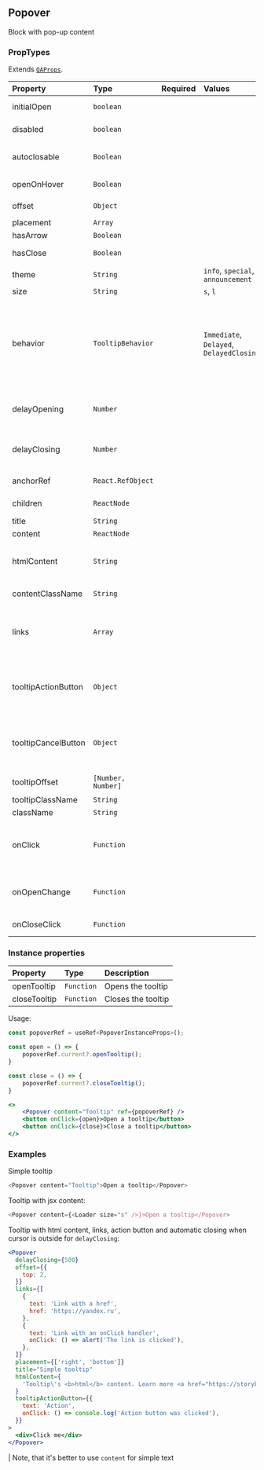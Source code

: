 ## Popover

Block with pop-up content

### PropTypes

Extends [`QAProps`](../types.ts).

| Property            | Type               | Required | Values                                   | Default             | Description                                                                                                                                                                    |
| :------------------ | :----------------- | :------- | :--------------------------------------- | :------------------ | :----------------------------------------------------------------------------------------------------------------------------------------------------------------------------- |
| initialOpen         | `boolean`          |          |                                          | false               | Whether the tooltip initially opened                                                                                                                                           |
| disabled            | `boolean`          |          |                                          | false               | Disables open state changes                                                                                                                                                    |
| autoclosable        | `Boolean`          |          |                                          | `true`              | Whether tooltip should automatically close when the cursor is outside                                                                                                          |
| openOnHover         | `Boolean`          |          |                                          | `true`              | Whether tooltip should open on hover                                                                                                                                           |
| offset              | `Object`           |          |                                          |                     | Control's offset <br/> `{ top: 0, left: 0 }`                                                                                                                                   |
| placement           | `Array`            |          |                                          | [`right`, `bottom`] | Tooltip's placement                                                                                                                                                            |
| hasArrow            | `Boolean`          |          |                                          | `true`              | Whether tooltip has a tail                                                                                                                                                     |
| hasClose            | `Boolean`          |          |                                          | `false`             | Whether tooltip has a close button                                                                                                                                             |
| theme               | `String`           |          | `info`, `special`, `announcement`        | `info`              | Tooltip's theme                                                                                                                                                                |
| size                | `String`           |          | `s`, `l`                                 | `s`                 | Tooltip's theme                                                                                                                                                                |
| behavior            | `TooltipBehavior`  |          | `Immediate`, `Delayed`, `DelayedClosing` | `DelayedClosing`    | Tooltip open/close behaviour when `openOnHover` (without a delay, with delay, with delay only when closing). Won't be applied if `delayOpening` or `delayClosing` are provided |
| delayOpening        | `Number`           |          |                                          | `0`                 | Tooltip's opening delay if `openOnHover`. We recommend to use `behavior`                                                                                                       |
| delayClosing        | `Number`           |          |                                          | `300`               | Tooltip's closing delay if `autoclosable`. We recommend to use `behavior`                                                                                                      |
| anchorRef           | `React.RefObject`  |          |                                          |                     | Custom anchor. Disables `openByHover` and `onClick`.                                                                                                                           |
| children            | `ReactNode`        |          |                                          |                     | Content, over which tooltip is rendered                                                                                                                                        |
| title               | `String`           |          |                                          |                     | Tooltip's title                                                                                                                                                                |
| content             | `ReactNode`        |          |                                          |                     | Tooltip's content                                                                                                                                                              |
| htmlContent         | `String`           |          |                                          |                     | Tooltip's html content (`dangerouslySetInnerHTML` will be used for rendering)                                                                                                  |
| contentClassName    | `String`           |          |                                          |                     | Tooltip's content css class                                                                                                                                                    |
| links               | `Array`            |          |                                          | []                  | Links under the content <br/> `{ text: 'Link 1', href: 'https://yandex.ru'}` or <br/> `{ text: 'Link 2', onClick: () => callbackOnLinkClick() }`                               |
| tooltipActionButton | `Object`           |          |                                          |                     | Action button properties (the button won't be rendered without it) <br/> `{ text: 'Button', onClick: () => callbackOnClick() }`                                                |
| tooltipCancelButton | `Object`           |          |                                          |                     | Cancel button properties (the button won't be rendered without it) <br/> `{ text: 'Button', onClick: () => callbackOnClick() }`                                                |
| tooltipOffset       | `[Number, Number]` |          |                                          |                     | Tooltip's offset related to the control                                                                                                                                        |
| tooltipClassName    | `String`           |          |                                          |                     | Tooltip's css class                                                                                                                                                            |
| className           | `String`           |          |                                          |                     | Control's css class                                                                                                                                                            |
| onClick             | `Function`         |          |                                          |                     | Anchor click callback. If the function returns `true', the tooltip will be open, otherwise it won't be opened.                                                                 |
| onOpenChange        | `Function`         |          |                                          |                     | Open state change callback. Can be useful for delayed tooltip's content rendering.                                                                                             |
| onCloseClick        | `Function`         |          |                                          |                     | Close button click handler                                                                                                                                                     |

### Instance properties

| Property     | Type       | Description        |
| :----------- | :--------- | :----------------- |
| openTooltip  | `Function` | Opens the tooltip  |
| closeTooltip | `Function` | Closes the tooltip |

Usage:

```jsx
const popoverRef = useRef<PopoverInstanceProps>();

const open = () => {
    popoverRef.current?.openTooltip();
}

const close = () => {
    popoverRef.current?.closeTooltip();
}

<>
    <Popover content="Tooltip" ref={popoverRef} />
    <button onClick={open}>Open a tooltip</button>
    <button onClick={close}>Close a tooltip</button>
</>
```

### Examples

Simple tooltip

```js
<Popover content="Tooltip">Open a tooltip</Popover>
```

Tooltip with jsx content:

```js
<Popover content={<Loader size="s" />}>Open a tooltip</Popover>
```

Tooltip with html content, links, action button and automatic closing when cursor is outside for `delayClosing`:

```jsx
<Popover
  delayClosing={500}
  offset={{
    top: 2,
  }}
  links={[
    {
      text: 'Link with a href',
      href: 'https://yandex.ru',
    },
    {
      text: 'Link with an onClick handler',
      onClick: () => alert('The link is clicked'),
    },
  ]}
  placement={['right', 'bottom']}
  title="Simple tooltip"
  htmlContent={
    'Tooltip\'s <b>html</b> content. Learn more <a href="https://storybook.ui.yandex-team.ru/?path=/docs/uikit_components-popover--default" target="_blank">here</a>'
  }
  tooltipActionButton={{
    text: 'Action',
    onClick: () => console.log('Action button was clicked'),
  }}
>
  <div>Click me</div>
</Popover>
```

| Note, that it's better to use `content` for simple text
